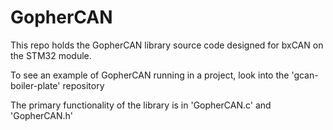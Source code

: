 # GopherCAN

This repo holds the GopherCAN library source code designed for bxCAN on the STM32 module.

To see an example of GopherCAN running in a project, look into the 'gcan-boiler-plate' repository

The primary functionality of the library is in 'GopherCAN.c' and 'GopherCAN.h'
